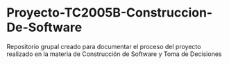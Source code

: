 # Proyecto-TC2005B-Construccion-De-Software
Repositorio grupal creado para documentar el proceso del proyecto realizado en la materia de Construcción de Software y Toma de Decisiones
